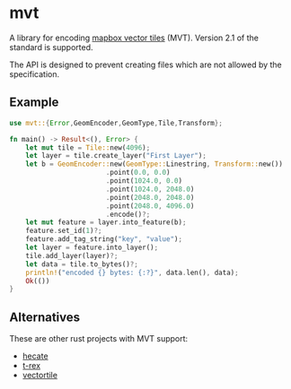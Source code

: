 # mvt
A library for encoding [mapbox vector tiles](https://github.com/mapbox/vector-tile-spec)
(MVT).  Version 2.1 of the standard is supported.

The API is designed to prevent creating files which are not allowed by the
specification.

## Example

```rust
use mvt::{Error,GeomEncoder,GeomType,Tile,Transform};

fn main() -> Result<(), Error> {
    let mut tile = Tile::new(4096);
    let layer = tile.create_layer("First Layer");
    let b = GeomEncoder::new(GeomType::Linestring, Transform::new())
                        .point(0.0, 0.0)
                        .point(1024.0, 0.0)
                        .point(1024.0, 2048.0)
                        .point(2048.0, 2048.0)
                        .point(2048.0, 4096.0)
                        .encode()?;
    let mut feature = layer.into_feature(b);
    feature.set_id(1)?;
    feature.add_tag_string("key", "value");
    let layer = feature.into_layer();
    tile.add_layer(layer)?;
    let data = tile.to_bytes()?;
    println!("encoded {} bytes: {:?}", data.len(), data);
    Ok(())
}
```

## Alternatives

These are other rust projects with MVT support:
* [hecate](https://crates.io/crates/hecate)
* [t-rex](https://t-rex.tileserver.ch/)
* [vectortile](https://crates.io/crates/vectortile)
